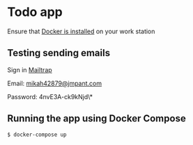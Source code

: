 # Todo app

Ensure that [Docker is installed](https://docs.docker.com/engine/install) on your work station

## Testing sending emails

Sign in [Mailtrap](https://mailtrap.io/signin)

Email: mikah42879@jmpant.com

Password: 4nvE3A-ck9kNjd\\\*

## Running the app using Docker Compose

```
$ docker-compose up
```
